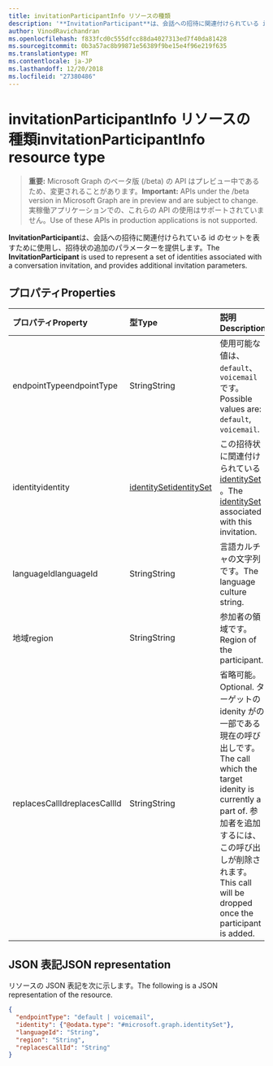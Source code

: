 ```yaml
---
title: invitationParticipantInfo リソースの種類
description: '**InvitationParticipant**は、会話への招待に関連付けられている id のセットを表すために使用し、招待状の追加のパラメーターを提供します。'
author: VinodRavichandran
ms.openlocfilehash: f833fcd0c555dfcc88da4027313ed7f40da81428
ms.sourcegitcommit: 0b3a57ac8b99871e56389f9be15e4f96e219f635
ms.translationtype: MT
ms.contentlocale: ja-JP
ms.lasthandoff: 12/20/2018
ms.locfileid: "27380486"
---
```

# <a name="invitationparticipantinfo-resource-type"></a><span data-ttu-id="96c5c-103">invitationParticipantInfo リソースの種類</span><span class="sxs-lookup"><span data-stu-id="96c5c-103">invitationParticipantInfo resource type</span></span>

> <span data-ttu-id="96c5c-104">**重要:** Microsoft Graph のベータ版 (/beta) の API はプレビュー中であるため、変更されることがあります。</span><span class="sxs-lookup"><span data-stu-id="96c5c-104">**Important:** APIs under the /beta version in Microsoft Graph are in preview and are subject to change.</span></span> <span data-ttu-id="96c5c-105">実稼働アプリケーションでの、これらの API の使用はサポートされていません。</span><span class="sxs-lookup"><span data-stu-id="96c5c-105">Use of these APIs in production applications is not supported.</span></span>

<span data-ttu-id="96c5c-106">**InvitationParticipant**は、会話への招待に関連付けられている id のセットを表すために使用し、招待状の追加のパラメーターを提供します。</span><span class="sxs-lookup"><span data-stu-id="96c5c-106">The **InvitationParticipant** is used to represent a set of identities associated with a conversation invitation, and provides additional invitation parameters.</span></span>

## <a name="properties"></a><span data-ttu-id="96c5c-107">プロパティ</span><span class="sxs-lookup"><span data-stu-id="96c5c-107">Properties</span></span>

| <span data-ttu-id="96c5c-108">プロパティ</span><span class="sxs-lookup"><span data-stu-id="96c5c-108">Property</span></span>                           | <span data-ttu-id="96c5c-109">型</span><span class="sxs-lookup"><span data-stu-id="96c5c-109">Type</span></span>                          | <span data-ttu-id="96c5c-110">説明</span><span class="sxs-lookup"><span data-stu-id="96c5c-110">Description</span></span>                                                                          |
| :--------------------------------- | :---------------------------- | :----------------------------------------------------------------------------------- |
| <span data-ttu-id="96c5c-111">endpointType</span><span class="sxs-lookup"><span data-stu-id="96c5c-111">endpointType</span></span>                       | <span data-ttu-id="96c5c-112">String</span><span class="sxs-lookup"><span data-stu-id="96c5c-112">String</span></span>                        | <span data-ttu-id="96c5c-113">使用可能な値は、`default`、`voicemail` です。</span><span class="sxs-lookup"><span data-stu-id="96c5c-113">Possible values are: `default`, `voicemail`.</span></span> |
| <span data-ttu-id="96c5c-114">identity</span><span class="sxs-lookup"><span data-stu-id="96c5c-114">identity</span></span>                           | [<span data-ttu-id="96c5c-115">identitySet</span><span class="sxs-lookup"><span data-stu-id="96c5c-115">identitySet</span></span>](identityset.md) | <span data-ttu-id="96c5c-116">この招待状に関連付けられている[identitySet](identityset.md) 。</span><span class="sxs-lookup"><span data-stu-id="96c5c-116">The [identitySet](identityset.md) associated with this invitation.</span></span>                   |
| <span data-ttu-id="96c5c-117">languageId</span><span class="sxs-lookup"><span data-stu-id="96c5c-117">languageId</span></span>                         | <span data-ttu-id="96c5c-118">String</span><span class="sxs-lookup"><span data-stu-id="96c5c-118">String</span></span>                        | <span data-ttu-id="96c5c-119">言語カルチャの文字列です。</span><span class="sxs-lookup"><span data-stu-id="96c5c-119">The language culture string.</span></span>                                                                                     |
| <span data-ttu-id="96c5c-120">地域</span><span class="sxs-lookup"><span data-stu-id="96c5c-120">region</span></span>                             | <span data-ttu-id="96c5c-121">String</span><span class="sxs-lookup"><span data-stu-id="96c5c-121">String</span></span>                        | <span data-ttu-id="96c5c-122">参加者の領域です。</span><span class="sxs-lookup"><span data-stu-id="96c5c-122">Region of the participant.</span></span>                                                           |
| <span data-ttu-id="96c5c-123">replacesCallId</span><span class="sxs-lookup"><span data-stu-id="96c5c-123">replacesCallId</span></span>                     | <span data-ttu-id="96c5c-124">String</span><span class="sxs-lookup"><span data-stu-id="96c5c-124">String</span></span>                        | <span data-ttu-id="96c5c-125">省略可能。</span><span class="sxs-lookup"><span data-stu-id="96c5c-125">Optional.</span></span> <span data-ttu-id="96c5c-126">ターゲットの idenity がの一部である現在の呼び出しです。</span><span class="sxs-lookup"><span data-stu-id="96c5c-126">The call which the target idenity is currently a part of.</span></span> <span data-ttu-id="96c5c-127">参加者を追加するには、この呼び出しが削除されます。</span><span class="sxs-lookup"><span data-stu-id="96c5c-127">This call will be dropped once the participant is added.</span></span> |

## <a name="json-representation"></a><span data-ttu-id="96c5c-128">JSON 表記</span><span class="sxs-lookup"><span data-stu-id="96c5c-128">JSON representation</span></span>

<span data-ttu-id="96c5c-129">リソースの JSON 表記を次に示します。</span><span class="sxs-lookup"><span data-stu-id="96c5c-129">The following is a JSON representation of the resource.</span></span>

<!-- {
  "blockType": "resource",
  "optionalProperties": [

  ],
  "@odata.type": "microsoft.graph.invitationParticipantInfo"
}-->
```json
{
  "endpointType": "default | voicemail",
  "identity": {"@odata.type": "#microsoft.graph.identitySet"},
  "languageId": "String",
  "region": "String",
  "replacesCallId": "String"
}
```

<!-- uuid: 8fcb5dbc-d5aa-4681-8e31-b001d5168d79
2015-10-25 14:57:30 UTC -->
<!-- {
  "type": "#page.annotation",
  "description": "invitationParticipantInfo resource",
  "keywords": "",
  "section": "documentation",
  "tocPath": ""
}-->

